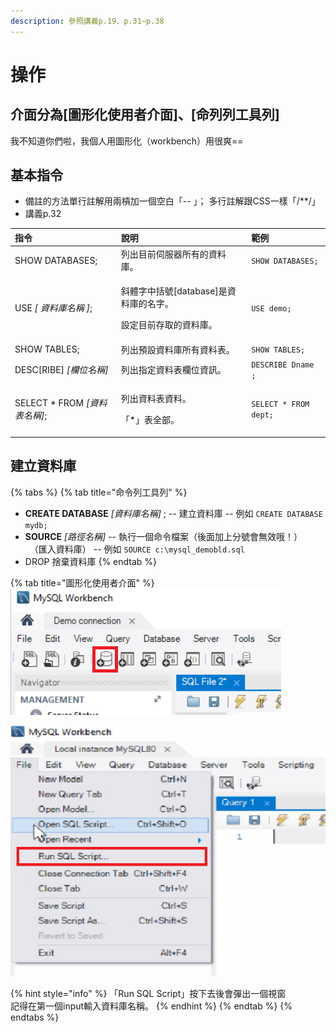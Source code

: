```yaml
---
description: 參照講義p.19、p.31~p.38
---
```


# 操作

## 介面分為\[圖形化使用者介面\]、\[命列列工具列\]

我不知道你們啦，我個人用圖形化（workbench）用很爽==



## 

## 基本指令

* 備註的方法單行註解用兩槓加一個空白「-- 」； 多行註解跟CSS一樣「/\*\*/」
* 講義p.32

<table>
  <thead>
    <tr>
      <th style="text-align:left">&#x6307;&#x4EE4;</th>
      <th style="text-align:left">&#x8AAA;&#x660E;</th>
      <th style="text-align:left">&#x7BC4;&#x4F8B;</th>
    </tr>
  </thead>
  <tbody>
    <tr>
      <td style="text-align:left">SHOW DATABASES;</td>
      <td style="text-align:left">&#x5217;&#x51FA;&#x76EE;&#x524D;&#x4F3A;&#x670D;&#x5668;&#x6240;&#x6709;&#x7684;&#x8CC7;&#x6599;&#x5EAB;&#x3002;</td>
      <td
      style="text-align:left"><code>SHOW DATABASES;</code>
        </td>
    </tr>
    <tr>
      <td style="text-align:left">USE <em> [ &#x8CC7;&#x6599;&#x5EAB;&#x540D;&#x7A31; ]</em>;</td>
      <td style="text-align:left">
        <p>&#x659C;&#x9AD4;&#x5B57;&#x4E2D;&#x62EC;&#x865F;[database]&#x662F;&#x8CC7;&#x6599;&#x5EAB;&#x7684;&#x540D;&#x5B57;&#x3002;</p>
        <p>&#x8A2D;&#x5B9A;&#x76EE;&#x524D;&#x5B58;&#x53D6;&#x7684;&#x8CC7;&#x6599;&#x5EAB;&#x3002;</p>
      </td>
      <td style="text-align:left"><code>USE demo;</code>
      </td>
    </tr>
    <tr>
      <td style="text-align:left">SHOW TABLES;</td>
      <td style="text-align:left">&#x5217;&#x51FA;&#x9810;&#x8A2D;&#x8CC7;&#x6599;&#x5EAB;&#x6240;&#x6709;&#x8CC7;&#x6599;&#x8868;&#x3002;</td>
      <td
      style="text-align:left"><code>SHOW TABLES;</code>
        </td>
    </tr>
    <tr>
      <td style="text-align:left">DESC[RIBE] <em>[&#x6B04;&#x4F4D;&#x540D;&#x7A31;]</em> 
      </td>
      <td style="text-align:left">&#x5217;&#x51FA;&#x6307;&#x5B9A;&#x8CC7;&#x6599;&#x8868;&#x6B04;&#x4F4D;&#x8CC7;&#x8A0A;&#x3002;</td>
      <td
      style="text-align:left"><code>DESCRIBE Dname ;</code>
        </td>
    </tr>
    <tr>
      <td style="text-align:left">SELECT * FROM <em>[&#x8CC7;&#x6599;&#x8868;&#x540D;&#x7A31;]</em>;</td>
      <td
      style="text-align:left">
        <p>&#x5217;&#x51FA;&#x8CC7;&#x6599;&#x8868;&#x8CC7;&#x6599;&#x3002;</p>
        <p>&#x300C;*&#x300D;&#x8868;&#x5168;&#x90E8;&#x3002;</p>
        </td>
        <td style="text-align:left"><code>SELECT * FROM dept;</code>
        </td>
    </tr>
  </tbody>
</table>

## 建立資料庫

{% tabs %}
{% tab title="命令列工具列" %}
* **CREATE DATABASE** _\[資料庫名稱\]_ ;  -- 建立資料庫  -- 例如 `CREATE DATABASE mydb;`
* **SOURCE** _\[路徑名稱\]_  -- 執行一個命令檔案（後面加上分號會無效哦！） 　（匯入資料庫）  -- 例如 `SOURCE c:\mysql_demobld.sql`
* DROP 捨棄資料庫 
{% endtab %}

{% tab title="圖形化使用者介面" %}
![&#x5EFA;&#x7ACB;&#x8CC7;&#x6599;&#x5EAB;](../.gitbook/assets/image%20%2815%29.png)

![&#x532F;&#x5165;&#x8CC7;&#x6599;&#x5EAB;&#xFF1A;file&amp;gt;Run SQL Script](../.gitbook/assets/image%20%2838%29.png)

{% hint style="info" %}
「Run SQL Script」按下去後會彈出一個視窗  
記得在第一個input輸入資料庫名稱。
{% endhint %}
{% endtab %}
{% endtabs %}

